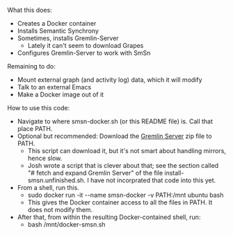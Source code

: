 What this does:
* Creates a Docker container
* Installs Semantic Synchrony
* Sometimes, installs Gremlin-Server
    * Lately it can't seem to download Grapes
* Configures Gremlin-Server to work with SmSn

Remaining to do:
* Mount external graph (and activity log) data, which it will modify
* Talk to an external Emacs
* Make a Docker image out of it

How to use this code:
* Navigate to where smsn-docker.sh (or this README file) is. Call that place PATH.
* Optional but recommended: Download the [Gremlin Server](https://www.apache.org/dyn/closer.lua/tinkerpop/3.2.4/apache-tinkerpop-gremlin-console-3.2.4-bin.zip) zip file to PATH.
    * This script can download it, but it's not smart about handling mirrors, hence slow.
    * Josh wrote a script that is clever about that; see the section called "# fetch and expand Gremlin Server" of the file install-smsn.unfinished.sh. I have not incorprated that code into this yet.
* From a shell, run this.
    * sudo docker run -it --name smsn-docker -v PATH:/mnt ubuntu bash
    * This gives the Docker container access to all the files in PATH. It does not modify them.
* After that, from within the resulting Docker-contained shell, run:
    * bash /mnt/docker-smsn.sh





